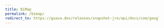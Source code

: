 ```yaml
---
title: BiMap
permalink: /bimap/
redirect_to: https://guava.dev/releases/snapshot-jre/api/docs/com/google/common/collect/BiMap.html
---
```

